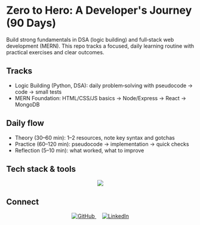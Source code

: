# Zero to Hero: A Developer's Journey (90 Days)

Build strong fundamentals in DSA (logic building) and full‑stack web development (MERN). This repo tracks a focused, daily learning routine with practical exercises and clear outcomes.

## Tracks
- Logic Building (Python, DSA): daily problem‑solving with pseudocode → code → small tests
- MERN Foundation: HTML/CSS/JS basics → Node/Express → React → MongoDB


## Daily flow
- Theory (30–60 min): 1–2 resources, note key syntax and gotchas
- Practice (60–120 min): pseudocode → implementation → quick checks
- Reflection (5–10 min): what worked, what to improve

## Tech stack & tools
<div align="center">
<a href="https://skillicons.dev">
<img src="https://skillicons.dev/icons?i=python,mongodb,express,react,nodejs,git,github,vscode&theme=dark" />
</a>
</div>

## Connect
<div align="center">
<p>
<a href="https://github.com/Itsmeinayath">
<img src="https://img.shields.io/badge/GitHub-100000?style=for-the-badge&logo=github&logoColor=white" alt="GitHub">
</a>
&nbsp;
&nbsp;
<a href="https://www.linkedin.com/in/mohammedinayath1/">
<img src="https://img.shields.io/badge/LinkedIn-0077B5?style=for-the-badge&logo=linkedin&logoColor=white" alt="LinkedIn">
</a>
</p>
</div>

